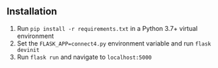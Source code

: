 ## Installation

1. Run `pip install -r requirements.txt` in a Python 3.7+ virtual environment
2. Set the `FLASK_APP=connect4.py` environment variable and run `flask devinit`
3. Run `flask run` and navigate to `localhost:5000`
